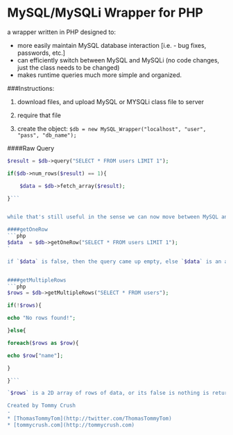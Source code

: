 # MySQL/MySQLi Wrapper for PHP
a wrapper written in PHP designed to:

* more easily maintain MySQL database interaction [i.e. - bug fixes, passwords, etc.]
* can efficiently switch between MySQL and MySQLi (no code changes, just the class needs to be changed)
* makes runtime queries much more simple and organized.

###Instructions:
1) download files, and upload MySQL or MYSQLi class file to server
 
2) require that file

3) create the object: `$db = new MySQL_Wrapper("localhost", "user", "pass", "db_name");`


####Raw Query
```php
$result = $db->query("SELECT * FROM users LIMIT 1");

if($db->num_rows($result) == 1){

    $data = $db->fetch_array($result);

}```


while that's still useful in the sense we can now move between MySQL and MySQL, we can make this a lot cleaner using a few extra functions:

####getOneRow
```php
$data  = $db->getOneRow("SELECT * FROM users LIMIT 1");
`

if `$data` is false, then the query came up empty, else `$data` is an array of whats been returned


####getMultipleRows
```php
$rows = $db->getMultipleRows("SELECT * FROM users");

if(!$rows){

echo "No rows found!";

}else{

foreach($rows as $row){

echo $row["name"];

}

}```

`$rows` is a 2D array of rows of data, or its false is nothing is returned

Created by Tommy Crush
-
* [ThomasTommyTom](http://twitter.com/ThomasTommyTom)
* [tommycrush.com](http://tommycrush.com)